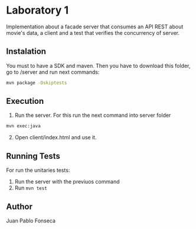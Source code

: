 # Laboratory 1

Implementation about a facade server that consumes an API REST about movie's data, a client and a test that verifies the concurrency of server.

## Instalation

You must to have a SDK and maven. Then you have to download this folder, go to /server and run next commands:

```cmd
mvn package -Dskiptests
```

## Execution

1. Run the server. For this run the next command into server folder

```cmd
mvn exec:java
```

2. Open client/index.html and use it.


## Running Tests

For run the unitaries tests:

1. Run the server with the previuos command
2. Run `mvn test`

## Author

Juan Pablo Fonseca


